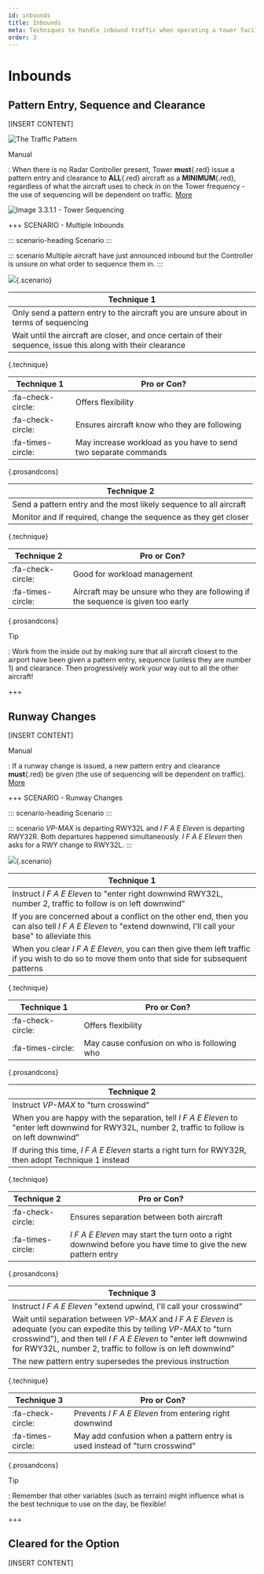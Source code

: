 ```yaml
---
id: inbounds
title: Inbounds
meta: Techniques to handle inbound traffic when operating a tower facility within Infinite Flight.
order: 3
---
```




# Inbounds



## Pattern Entry, Sequence and Clearance

[INSERT CONTENT]



![The Traffic Pattern](_images/manual/graphics/atc-traffic-pattern.jpg)



Manual

: When there is no Radar Controller present, Tower **must**{.red} issue a pattern entry and clearance to **ALL**{.red} aircraft as a **MINIMUM**{.red}, regardless of what the aircraft uses to check in on the Tower frequency - the use of sequencing will be dependent on traffic. [More](/guide/atc-manual/3.-tower/3.3-inbounds#3.3.1)



![Image 3.3.1.1 - Tower Sequencing](_images/manual/graphics/atc-tower-sequencing.jpg)



+++ SCENARIO - Multiple Inbounds

::: scenario-heading
Scenario
:::

::: scenario
Multiple aircraft have just announced inbound but the Controller is unsure on what order to sequence them in.
::: 

![](_images/manual/screens/atcg-pw-inbound.jpg){.scenario}



| Technique 1                                                  |
| ------------------------------------------------------------ |
| Only send a pattern entry to the aircraft you are unsure about in terms of sequencing |
| Wait until the aircraft are closer, and once certain of their sequence, issue this along with their clearance |

{.technique}

| Technique 1       | Pro or Con?                                                  |
| ----------------- | ------------------------------------------------------------ |
| :fa-check-circle: | Offers flexibility                                           |
| :fa-check-circle: | Ensures aircraft know who they are following                 |
| :fa-times-circle: | May increase workload as you have to send two separate commands |

{.prosandcons}




| Technique 2                                                  |
| ------------------------------------------------------------ |
| Send a pattern entry and the most likely sequence to all aircraft |
| Monitor and if required, change the sequence as they get closer |

{.technique}

| Technique 2       | Pro or Con?                                                  |
| ----------------- | ------------------------------------------------------------ |
| :fa-check-circle: | Good for workload management                                 |
| :fa-times-circle: | Aircraft may be unsure who they are following if the sequence is given too early |

{.prosandcons}



Tip

: Work from the inside out by making sure that all aircraft closest to the airport have been given a pattern entry, sequence (unless they are number 1) and clearance. Then progressively work your way out to all the other aircraft!

+++



## Runway Changes

[INSERT CONTENT]



Manual

: If a runway change is issued, a new pattern entry and clearance **must**{.red} be given (the use of sequencing will be dependent on traffic). [More](/guide/atc-manual/3.-tower/3.3-inbounds#3.3.3)



+++ SCENARIO - Runway Changes

::: scenario-heading
Scenario
:::

::: scenario
*VP-MAX* is departing RWY32L and *I F A E Eleven* is departing RWY32R. Both departures happened simultaneously. *I F A E Eleven* then asks for a RWY change to RWY32L.
::: 

![](_images/manual/screens/atcg-pw-runway-change.jpg){.scenario}

| Technique 1                                                  |
| ------------------------------------------------------------ |
| Instruct *I F A E Eleven* to "enter right downwind RWY32L, number 2, traffic to follow is on left downwind” |
| If you are concerned about a conflict on the other end, then you can also tell *I F A E Eleven* to "extend downwind, I'll call your base" to alleviate this |
| When you clear *I F A E Eleven*, you can then give them left traffic if you wish to do so to move them onto that side for subsequent patterns |

{.technique}

| **Technique 1**   | Pro or Con?                                 |
| ----------------- | ------------------------------------------- |
| :fa-check-circle: | Offers flexibility                          |
| :fa-times-circle: | May cause confusion on who is following who |

{.prosandcons}




| Technique 2                                                  |
| ------------------------------------------------------------ |
| Instruct *VP-MAX* to "turn crosswind”                        |
| When you are happy with the separation, tell *I F A E Eleven* to "enter left downwind for RWY32L, number 2, traffic to follow is on left downwind” |
| If during this time, *I F A E Eleven* starts a right turn for RWY32R, then adopt Technique 1 instead |

{.technique}

| **Technique 2**   | Pro or Con?                                                  |
| ----------------- | ------------------------------------------------------------ |
| :fa-check-circle: | Ensures separation between both aircraft                     |
| :fa-times-circle: | *I F A E Eleven* may start the turn onto a right downwind before you have time to give the new pattern entry |

{.prosandcons}




| Technique 3                                                  |
| ------------------------------------------------------------ |
| Instruct *I F A E Eleven* "extend upwind, I'll call your crosswind” |
| Wait until separation between *VP-MAX* and *I F A E Eleven* is adequate (you can expedite this by telling *VP-MAX* to "turn crosswind"), and then tell *I F A E Eleven* to "enter left downwind for RWY32L, number 2, traffic to follow is on left downwind” |
| The new pattern entry supersedes the previous instruction    |

{.technique}

| **Technique 3**   | Pro or Con?                                                  |
| ----------------- | ------------------------------------------------------------ |
| :fa-check-circle: | Prevents *I F A E Eleven* from entering right downwind       |
| :fa-times-circle: | May add confusion when a pattern entry is used instead of "turn crosswind" |

{.prosandcons}



Tip

: Remember that other variables (such as terrain) might influence what is the best technique to use on the day, be flexible! 

+++



## Cleared for the Option

[INSERT CONTENT]